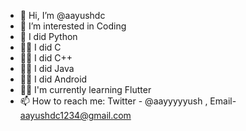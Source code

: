 - 👋 Hi, I’m @aayushdc
- 👀 I’m interested in Coding
- 🌱 I did Python
- 🤷‍♂️ I did C
- 🤷‍♂️ I did C++
- 🤷‍♂️ I did Java
- 🤷‍♂️ I did Android 
- 🤷‍♂️ I'm currently learning Flutter
- 📫 How to reach me: Twitter - @aayyyyyush , Email- aayushdc1234@gmail.com 

<!---
aayushdc/aayushdc is a ✨ special ✨ repository because its `README.md` (this file) appears on your GitHub profile.
You can click the Preview link to take a look at your changes.
--->

